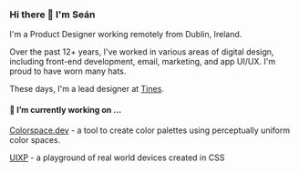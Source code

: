 ### Hi there 👋 I'm Seán

I'm a Product Designer working remotely from Dublin, Ireland.

Over the past 12+ years, I've worked in various areas of digital design, including front-end development, email, marketing, and app UI/UX. I'm proud to have worn many hats.

These days, I'm a lead designer at [Tines](https://www.tines.com/).

#### 🔭 I’m currently working on ...

[Colorspace.dev](https://www.colorspace.dev/) - a tool to create color palettes using perceptually uniform color spaces.

[UIXP](https://uixp.vercel.app/) - a playground of real world devices created in CSS 

<!--
**seanehalpin/seanehalpin** is a ✨ _special_ ✨ repository because its `README.md` (this file) appears on your GitHub profile.

Here are some ideas to get you started:

- 🔭 I’m currently working on ...
- 🌱 I’m currently learning ...
- 👯 I’m looking to collaborate on ...
- 🤔 I’m looking for help with ...
- 💬 Ask me about ...
- 📫 How to reach me: ...
- 😄 Pronouns: ...
- ⚡ Fun fact: ...
-->
